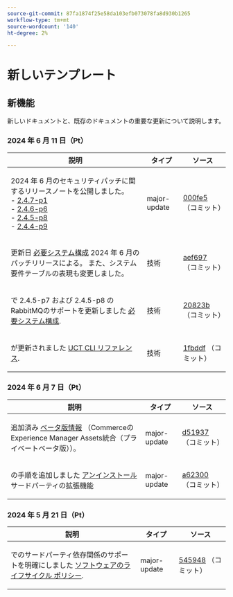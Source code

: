 ```yaml
---
source-git-commit: 87fa1874f25e58da103efb073078fa8d930b1265
workflow-type: tm+mt
source-wordcount: '140'
ht-degree: 2%

---
```

# 新しいテンプレート

## 新機能

新しいドキュメントと、既存のドキュメントの重要な更新について説明します。

### 2024 年 6 月 11 日（Pt）

<table style="table-layout:auto;">
  <thead>
    <tr>
      <th>説明</th>
      <th>タイプ</th>
      <th>ソース</th>
    </tr>
  </thead>
  <tbody>
    <tr>
      <td><p>2024 年 6 月のセキュリティパッチに関するリリースノートを公開しました。<br />- <a href="https://experienceleague.adobe.com/en/docs/commerce-operations/release/notes/security-patches/2-4-7-patches">2.4.7-p1</a><br />- <a href="https://experienceleague.adobe.com/en/docs/commerce-operations/release/notes/security-patches/2-4-6-patches">2.4.6-p6</a><br />- <a href="https://experienceleague.adobe.com/en/docs/commerce-operations/release/notes/security-patches/2-4-5-patches">2.4.5-p8</a><br />- <a href="https://experienceleague.adobe.com/en/docs/commerce-operations/release/notes/security-patches/2-4-4-patches">2.4.4-p9</a></p>
</td>
      <td>major-update</td>
      <td><a href="https://github.com/AdobeDocs/commerce-operations.en/commit/000fe5ac88b31e5172c35b629d26423afcca214d">000fe5</a> （コミット）</td>
    </tr>
    <tr>
      <td><p>更新日 <a href="https://experienceleague.adobe.com/en/docs/commerce-operations/installation-guide/system-requirements">必要システム構成</a> 2024 年 6 月のパッチリリースによる。 また、システム要件テーブルの表現も変更しました。</p>
</td>
      <td>技術</td>
      <td><a href="https://github.com/AdobeDocs/commerce-operations.en/commit/aef697509227b1dfebb801b0e1e098da90201971">aef697</a> （コミット）</td>
    </tr>
    <tr>
      <td><p>で 2.4.5-p7 および 2.4.5-p8 のRabbitMQのサポートを更新しました <a href="https://experienceleague.adobe.com/en/docs/commerce-operations/installation-guide/system-requirements">必要システム構成</a>.</p>
</td>
      <td>技術</td>
      <td><a href="https://github.com/AdobeDocs/commerce-operations.en/commit/20823bae109f5b053f352b0a13275acecf991904">20823b</a> （コミット）</td>
    </tr>
    <tr>
      <td><p>が更新されました <a href="https://experienceleague.adobe.com/en/docs/commerce-operations/tools/cli-reference/uct">UCT CLI リファレンス</a>.</p>
</td>
      <td>技術</td>
      <td><a href="https://github.com/AdobeDocs/commerce-operations.en/commit/1fbddf4ea05511c1aefe0cd0d8e8b2ebde7e00dd">1fbddf</a> （コミット）</td>
    </tr>
  </tbody>
</table>

### 2024 年 6 月 7 日（Pt）

<table style="table-layout:auto;">
  <thead>
    <tr>
      <th>説明</th>
      <th>タイプ</th>
      <th>ソース</th>
    </tr>
  </thead>
  <tbody>
    <tr>
      <td><p>追加済み <a href="https://experienceleague.adobe.com/en/docs/commerce-operations/release/beta">ベータ版情報</a> （CommerceのExperience Manager Assets統合（プライベートベータ版））。</p>
</td>
      <td>major-update</td>
      <td><a href="https://github.com/AdobeDocs/commerce-operations.en/commit/d51937e25049f636a3b69f072a3fe4ba135766c2">d51937</a> （コミット）</td>
    </tr>
    <tr>
      <td><p>の手順を追加しました <a href="https://experienceleague.adobe.com/en/docs/commerce-operations/installation-guide/tutorials/extensions">アンインストール</a> サードパーティの拡張機能</p>
</td>
      <td>major-update</td>
      <td><a href="https://github.com/AdobeDocs/commerce-operations.en/commit/a623002b366ae07eaabe9711946d7f8ceb3b9132">a62300</a> （コミット）</td>
    </tr>
  </tbody>
</table><!-- date_group -->

### 2024 年 5 月 21 日（Pt）

<table style="table-layout:auto;">
  <thead>
    <tr>
      <th>説明</th>
      <th>タイプ</th>
      <th>ソース</th>
    </tr>
  </thead>
  <tbody>
    <tr>
      <td><p>でのサードパーティ依存関係のサポートを明確にしました <a href="https://experienceleague.adobe.com/en/docs/commerce-operations/release/planning/lifecycle-policy">ソフトウェアのライフサイクル ポリシー</a>.</p>
</td>
      <td>major-update</td>
      <td><a href="https://github.com/AdobeDocs/commerce-operations.en/commit/5459488d4b512447aff810dca8d3b32a074d5c1e">545948</a> （コミット）</td>
    </tr>
  </tbody>
</table><!-- date_group --><!-- month_group --><!-- year_group -->
